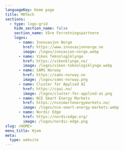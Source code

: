 ```yaml
---
languageKey: Home page
title: MHTech
sections:
  - type: logo-grid
    hide_section_name: false
    section_name: Våre Forretningspartnere
    logos:
      - name: Innovasjon Norge
        href: https://www.innovasjonnorge.no
        image: /logos/inovasjon-norge.webp
      - name: Viken Teknologiklynge
        href: https://vikenklynge.no/
        image: /logos/viken-teknologiklynge.webp
      - name: SAMS Norway
        href: https://sams-norway.no
        image: /logos/sams-norway.png
      - name: Cluster for Applied AI
        href: https://caai.no/
        image: /logos/cluster-for-applied-ai.png
      - name: NCE Smart Energy Markets
        href: https://ncesmartenergymarkets.no/
        image: /logos/nce-smart-energy-markets.webp
      - name: Nordic Edge
        href: https://nordicedge.org/
        image: /logos/nordic-edge.png
slug: <HOME>
menu_title: Hjem
meta:
  type: website
---
```

